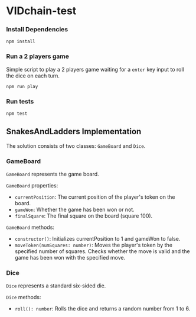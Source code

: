 # VIDchain-test

### Install Dependencies

```
npm install
```

### Run a 2 players game

Simple script to play a 2 players game waiting for a `enter` key input to roll the dice on each turn.

```
npm run play
```

### Run tests

```
npm test
```

## SnakesAndLadders Implementation

The solution consists of two classes: `GameBoard` and `Dice`.

### GameBoard

`GameBoard` represents the game board.

`GameBoard` properties:

- `currentPosition`: The current position of the player's token on the board.
- `gameWon`: Whether the game has been won or not.
- `finalSquare`: The final square on the board (square 100).

`GameBoard` methods:

- `constructor()`: Initializes currentPosition to 1 and gameWon to false.
- `moveToken(numSquares: number)`: Moves the player's token by the specified number of squares. Checks whether the move is valid and the game has been won with the specified move.

### Dice

`Dice` represents a standard six-sided die.

`Dice` methods:

- `roll(): number`: Rolls the dice and returns a random number from 1 to 6.

